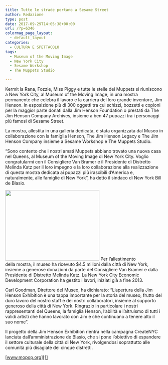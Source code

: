 ```yaml
---
title: Tutte le strade portano a Sesame Street
author: Redazione
type: post
date: 2017-09-29T14:05:38+00:00
url: /?p=6346
colormag_page_layout:
  - default_layout
categories:
  - CULTURA E SPETTACOLO
tags:
  - Museum of the Moving Image
  - New York City
  - Sesame Workshop
  - The Muppets Studio

---
```

Kermit la Rana, Fozzie, Miss Piggy e tutte le stelle dei Muppets si riuniscono a New York City, al Museum of the Moving Image, in una mostra permanente che celebra il lavoro e la carriera del loro grande inventore, Jim Henson. In esposizione più di 300 oggetti tra cui schizzi, bozzetti e copioni per la maggior parte donati dalla Jim Henson Foundation o prestati da The Jim Henson Company Archives, insieme a ben 47 pupazzi tra i personaggi più famosi di Sesame Street.

La mostra, allestita in una galleria dedicata, è stata organizzata dal Museo in collaborazione con la famiglia Henson, The Jim Henson Legacy e The Jim Henson Company insieme a Sesame Workshop e The Muppets Studio.

“Sono contento che i nostri amati Muppets abbiano trovato una nuova casa nel Queens, al Museum of the Moving Image di New York City. Voglio congratularmi con il Consigliere Van Bramer e il Presidente di Distretto Melinda Katz per il loro impegno e la loro collaborazione alla realizzazione di questa mostra dedicata ai pupazzi più irascibili d’America e, naturalmente, alle famiglie di New York”, ha detto il sindaco di New York Bill de Blasio.

<img decoding="async" loading="lazy" class="size-medium wp-image-6347 alignleft" src="https://progressonline.it/wp-content/uploads/2017/09/21HENSON2-master675-300x225.jpg" alt="" width="300" height="225" /> Per l’allestimento della mostra, il museo ha ricevuto $4.5 milioni dalla città di New York, insieme a generose donazioni da parte del Consigliere Van Bramer e dalla Presidente di Distretto Melinda Katz. La New York City Economic Development Corporation ha gestito i lavori, iniziati già a fine 2013.

Carl Goodman, Direttore del Museo, ha dichiarato: “L’apertura della Jim Henson Exhibition è una tappa importante per la storia del museo, frutto del duro lavoro del nostro staff e dei nostri collaboratori, insieme al supporto generoso della città di New York. Ringrazio in particolare i nostri rappresentanti del Queens, la famiglia Henson, l’abilità e l’altruismo di tutti i validi artisti che hanno lavorato con Jim e che continuano a tenere alto il suo nome”.

Il progetto della Jim Henson Exhibition rientra nella campagna CreateNYC lanciata dall’amministrazione de Blasio, che si pone l’obiettivo di espandere il settore culturale della città di New York, rivolgendosi soprattutto alle comunità più disagiate dei cinque distretti.

[www.mopop.org][1]

 [1]: https://www.mopop.org/